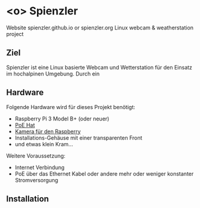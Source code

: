 # &lt;o&gt; Spienzler
Website spienzler.github.io or spienzler.org
Linux webcam & weatherstation project

## Ziel
Spienzler ist eine Linux basierte Webcam und Wetterstation für den Einsatz im hochalpinen Umgebung. Durch ein 

## Hardware
Folgende Hardware wird für dieses Projekt benötigt:
* Raspberry Pi 3 Model B+ (oder neuer)
* [PoE Hat](https://www.raspberrypi.org/blog/introducing-power-over-ethernet-poe-hat/)
* [Kamera für den Raspberry](https://www.raspberrypi.org/products/camera-module-v2/)
* Installations-Gehäuse mit einer transparenten Front
* und etwas klein Kram...

Weitere Voraussetzung:
* Internet Verbindung 
* PoE über das Ethernet Kabel oder andere mehr oder weniger konstanter Stromversorgung

## Installation
